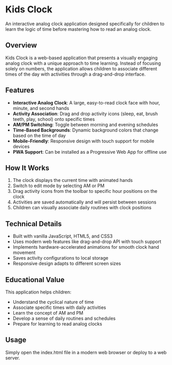 # Kids Clock

An interactive analog clock application designed specifically for children to learn the logic of time before mastering how to read an analog clock.

## Overview

Kids Clock is a web-based application that presents a visually engaging analog clock with a unique approach to time learning. Instead of focusing solely on numbers, the application allows children to associate different times of the day with activities through a drag-and-drop interface.

## Features

- **Interactive Analog Clock**: A large, easy-to-read clock face with hour, minute, and second hands
- **Activity Association**: Drag and drop activity icons (sleep, eat, brush teeth, play, school) onto specific times
- **AM/PM Switching**: Toggle between morning and evening schedules
- **Time-Based Backgrounds**: Dynamic background colors that change based on the time of day
- **Mobile-Friendly**: Responsive design with touch support for mobile devices
- **PWA Support**: Can be installed as a Progressive Web App for offline use

## How It Works

1. The clock displays the current time with animated hands
2. Switch to edit mode by selecting AM or PM
3. Drag activity icons from the toolbar to specific hour positions on the clock
4. Activities are saved automatically and will persist between sessions
5. Children can visually associate daily routines with clock positions

## Technical Details

- Built with vanilla JavaScript, HTML5, and CSS3
- Uses modern web features like drag-and-drop API with touch support
- Implements hardware-accelerated animations for smooth clock hand movement
- Saves activity configurations to local storage
- Responsive design adapts to different screen sizes

## Educational Value

This application helps children:
- Understand the cyclical nature of time
- Associate specific times with daily activities
- Learn the concept of AM and PM
- Develop a sense of daily routines and schedules
- Prepare for learning to read analog clocks

## Usage

Simply open the index.html file in a modern web browser or deploy to a web server.
